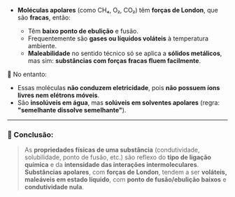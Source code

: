 
- **Moléculas apolares** (como CH₄, O₂, CO₂) têm **forças de London**, que são **fracas**, então:
    
    - Têm **baixo ponto de ebulição** e fusão.
    - Frequentemente são **gases ou líquidos voláteis** à temperatura ambiente.
    - **Maleabilidade** no sentido técnico só se aplica a **sólidos metálicos**, mas sim: **substâncias com forças fracas fluem facilmente**.

🔺 No entanto:

- Essas moléculas **não conduzem eletricidade**, pois **não possuem íons livres nem elétrons móveis**.
- São **insolúveis em água**, mas **solúveis em solventes apolares** (regra: **"semelhante dissolve semelhante"**).

---

### 📌 Conclusão:

> As **propriedades físicas de uma substância** (condutividade, solubilidade, ponto de fusão, etc.) são reflexo do **tipo de ligação química** e da **intensidade das interações intermoleculares**.  
> **Substâncias apolares**, com **forças de London**, tendem a ser **voláteis, maleáveis em estado líquido**, com **ponto de fusão/ebulição baixos** e **condutividade nula**.